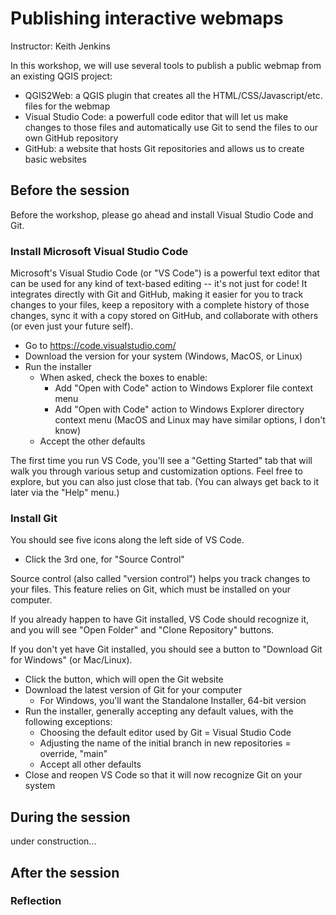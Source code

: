 # Publishing interactive webmaps

Instructor: Keith Jenkins

In this workshop, we will use several tools to publish a public webmap from an existing QGIS project:
- QGIS2Web: a QGIS plugin that creates all the HTML/CSS/Javascript/etc. files for the webmap
- Visual Studio Code: a powerfull code editor that will let us make changes to those files and automatically use Git to send the files to our own GitHub repository
- GitHub: a website that hosts Git repositories and allows us to create basic websites

## Before the session

Before the workshop, please go ahead and install Visual Studio Code and Git.

### Install Microsoft Visual Studio Code

Microsoft's Visual Studio Code (or "VS Code") is a powerful text editor that can be used for any kind of text-based editing -- it's not just for code!  It integrates directly with Git and GitHub, making it easier for you to track changes to your files, keep a repository with a complete history of those changes, sync it with a copy stored on GitHub, and collaborate with others (or even just your future self).

- Go to https://code.visualstudio.com/
- Download the version for your system (Windows, MacOS, or Linux)
- Run the installer
  - When asked, check the boxes to enable:
    - Add "Open with Code" action to Windows Explorer file context menu
    - Add "Open with Code" action to Windows Explorer directory context menu
    (MacOS and Linux may have similar options, I don't know)
  - Accept the other defaults

The first time you run VS Code, you'll see a "Getting Started" tab that will walk you through various setup and customization options.  Feel free to explore, but you can also just close that tab.  (You can always get back to it later via the "Help" menu.)


### Install Git

You should see five icons along the left side of VS Code.
- Click the 3rd one, for "Source Control"

Source control (also called "version control") helps you track changes to your files.  This feature relies on Git, which must be installed on your computer.

If you already happen to have Git installed, VS Code should recognize it, and you will see "Open Folder" and "Clone Repository" buttons.

If you don't yet have Git installed, you should see a button to "Download Git for Windows" (or Mac/Linux).
- Click the button, which will open the Git website
- Download the latest version of Git for your computer
  - For Windows, you'll want the Standalone Installer, 64-bit version
- Run the installer, generally accepting any default values, with the following exceptions:
  - Choosing the default editor used by Git = Visual Studio Code
  - Adjusting the name of the initial branch in new repositories = override, "main"
  - Accept all other defaults
- Close and reopen VS Code so that it will now recognize Git on your system

## During the session

under construction...

## After the session

### Reflection

